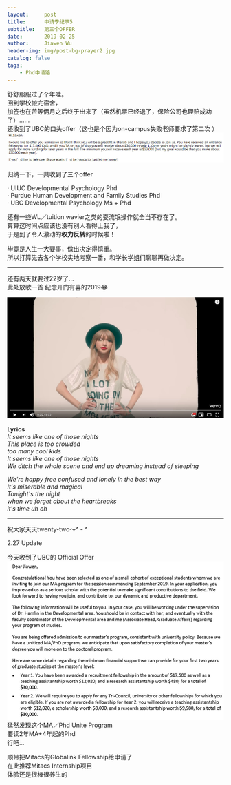 ```yaml
---
layout:     post
title:      申请季纪事5
subtitle:   第三个OFFER
date:       2019-02-25
author:     Jiawen Wu
header-img: img/post-bg-prayer2.jpg
catalog: false
tags:
    - Phd申请路
---
```

<script type="text/javascript">
// 禁止右键菜单
document.oncontextmenu = function(){ return false; };
// 禁止文字选择
document.onselectstart = function(){ return false; };
// 禁止复制
document.oncopy = function(){ return false; };
// 禁止剪切
document.oncut = function(){ return false; };
// 禁止粘贴
document.onpaste = function(){ return false; };
</script>

舒舒服服过了个年哇。  
回到学校搬完宿舍，  
加签也在苦等俩月之后终于出来了（虽然机票已经退了，保险公司也理赔成功了）......   
还收到了UBC的口头offer（这也是个因为on-campus失败老师要求了第二次 ）
![](https://raw.githubusercontent.com/BrokenCrayons/ImageBase/master/Images/006tKfTcgy1g0h9nsojboj30oo03eq3x.jpg)

归纳一下，一共收到了三个offer

· UIUC Developmental Psychology Phd  
· Purdue Human Development and Family Studies Phd  
· UBC Developmental Psychology Ms + Phd

还有一些WL／tuition wavier之类的耍流氓操作就全当不存在了。  
算算这时间点应该也没有别人看得上我了，  
于是到了令人激动的**权力反转**的时候啦！

毕竟是人生一大要事，做出决定得慎重。   
所以打算先去各个学校实地考察一番，和学长学姐们聊聊再做决定。 

******
还有两天就要过22岁了...  
此处放歌一首 纪念开门有喜的2019😂

[![Everything Is AWESOME](https://raw.githubusercontent.com/BrokenCrayons/ImageBase/master/Images/006tKfTcly1g0iw5ycc8yj30qs0eydm5.jpg)](https://www.youtube.com/watch?v=AgFeZr5ptV8 "Everything Is AWESOME")

**Lyrics**  
*It seems like one of those nights*  
*This place is too crowded*  
*too many cool kids*  
*It seems like one of those nights*  
*We ditch the whole scene and end up dreaming instead of sleeping*  

*We're happy free confused and lonely in the best way*  
*It's miserable and magical*  
*Tonight's the night*  
*when we forget about the heartbreaks*  
*it's time uh oh*

---
祝大家天天twenty-two～^ - ^


2.27 Update

今天收到了UBC的 Official Offer 
![](https://raw.githubusercontent.com/BrokenCrayons/ImageBase/master/Images/006tKfTcly1g0kv0xhj9ej30ro0k641p.jpg) 
猛然发现这个MA／Phd Unite Program  
要读2年MA+4年起的Phd  
行吧...

顺带把Mitacs的Globalink Fellowship给申请了  
在此推荐Mitacs Internship项目  
体验还是很棒很养生的


